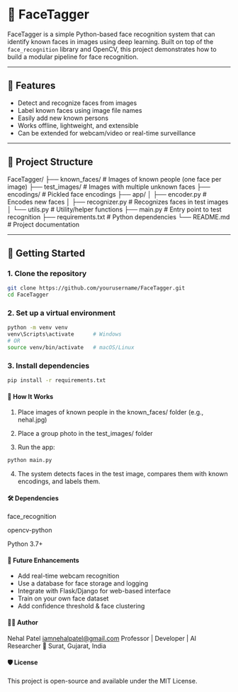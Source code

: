 # 🧠 FaceTagger

FaceTagger is a simple Python-based face recognition system that can identify known faces in images using deep learning. Built on top of the `face_recognition` library and OpenCV, this project demonstrates how to build a modular pipeline for face recognition.

---

## 📸 Features

- Detect and recognize faces from images
- Label known faces using image file names
- Easily add new known persons
- Works offline, lightweight, and extensible
- Can be extended for webcam/video or real-time surveillance

---

## 📁 Project Structure
FaceTagger/
├── known_faces/ # Images of known people (one face per image)
├── test_images/ # Images with multiple unknown faces
├── encodings/ # Pickled face encodings
├── app/
│ ├── encoder.py # Encodes new faces
│ ├── recognizer.py # Recognizes faces in test images
│ └── utils.py # Utility/helper functions
├── main.py # Entry point to test recognition
├── requirements.txt # Python dependencies
└── README.md # Project documentation


---

## 🚀 Getting Started

### 1. Clone the repository
```bash
git clone https://github.com/yourusername/FaceTagger.git
cd FaceTagger
```

### 2. Set up a virtual environment

```bash
python -m venv venv
venv\Scripts\activate      # Windows
# OR
source venv/bin/activate   # macOS/Linux
```

### 3. Install dependencies
```bash
pip install -r requirements.txt
```

#### 🧪 How It Works
1. Place images of known people in the known_faces/ folder (e.g., nehal.jpg)

2. Place a group photo in the test_images/ folder

3. Run the app:
```bash
python main.py
```

4. The system detects faces in the test image, compares them with known encodings, and labels them.

#### 🛠️ Dependencies
face_recognition

opencv-python

Python 3.7+

#### 🧩 Future Enhancements
* Add real-time webcam recognition
* Use a database for face storage and logging
* Integrate with Flask/Django for web-based interface
* Train on your own face dataset
* Add confidence threshold & face clustering

#### 👨‍💻 Author
Nehal Patel
iamnehalpatel@gmail.com
Professor | Developer | AI Researcher
📍 Surat, Gujarat, India

#### 🛡️ License
This project is open-source and available under the MIT License.